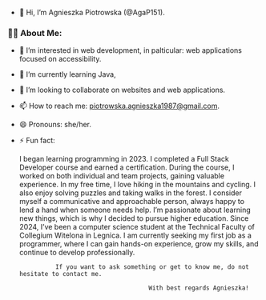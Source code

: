- 👋 Hi, I’m Agnieszka Piotrowska (@AgaP151).

### 👩‍💻 About Me:
  
- 👀 I’m interested in web development, in palticular: web applications focused on accessibility. 
- 🌱 I’m currently learning Java, 
- 💞️ I’m looking to collaborate on websites and web applications.
- 📫 How to reach me: piotrowska.agnieszka1987@gmail.com. 
- 😄 Pronouns: she/her.
- ⚡ Fun fact: 

  I began learning programming in 2023. I completed a Full Stack Developer course and earned a certification.
During the course, I worked on both individual and team projects, gaining valuable experience.
In my free time, I love hiking in the mountains and cycling. I also enjoy solving puzzles and taking walks in the forest.
I consider myself a communicative and approachable person, always happy to lend a hand when someone needs help.
I’m passionate about learning new things, which is why I decided to pursue higher education.
Since 2024, I’ve been a computer science student at the Technical Faculty of Collegium Witelona in Legnica.
I am currently seeking my first job as a programmer, where I can gain hands-on experience, grow my skills, and continue to develop professionally.


                If you want to ask something or get to know me, do not hesitate to contact me.

                                          With best regards Agnieszka!

<!---
AgaP151/AgaP151 is a ✨ special ✨ repository because its `README.md` (this file) appears on your GitHub profile.
You can click the Preview link to take a look at your changes.
--->
